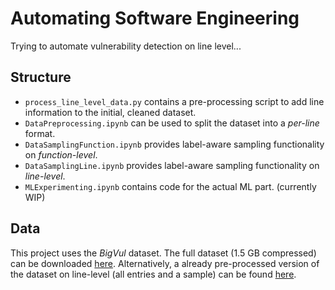 # Automating Software Engineering
Trying to automate vulnerability detection on line level...

## Structure
- `process_line_level_data.py` contains a pre-processing script to add line information to the initial, cleaned dataset.
- `DataPreprocessing.ipynb` can be used to split the dataset into a _per-line_ format.
- `DataSamplingFunction.ipynb` provides label-aware sampling functionality on _function-level_.
- `DataSamplingLine.ipynb` provides label-aware sampling functionality on _line-level_.
- `MLExperimenting.ipynb` contains code for the actual ML part. (currently WIP)

## Data
This project uses the _BigVul_ dataset. The full dataset (1.5 GB compressed) can be downloaded [here](https://drive.google.com/file/d/1-0VhnHBp9IGh90s2wCNjeCMuy70HPl8X/view?usp=sharing).
Alternatively, a already pre-processed version of the dataset on line-level (all entries and a sample) can be found [here](https://drive.google.com/drive/folders/1O6IBl6rN3U6ECROFGWGW2w0L-GztY8p5?usp=sharing).
